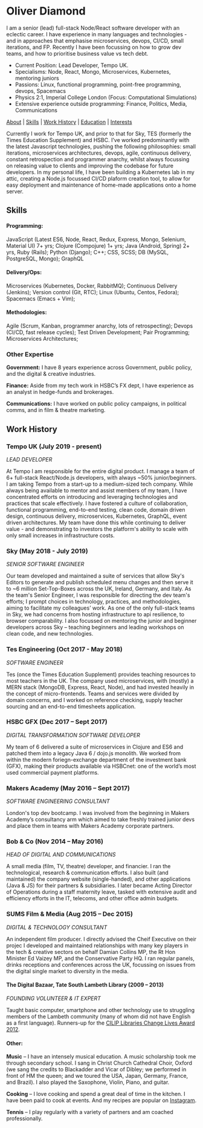 # Oliver Diamond
I am a senior (lead) full-stack Node/React software developer with an eclectic career. I have experience in many languages and technologies - and in approaches that emphasise microservices, devops, CI/CD, small iterations, and FP.
Recently I have been focussing on how to grow dev teams, and how to prioritise business value vs tech debt.

* Current Position: Lead Developer, Tempo UK.
* Specialisms: Node, React, Mongo, Microservices, Kubernetes, mentoring juniors
* Passions: Linux, functional programming, point-free programming, devops, Spacemacs
* Physics 2:1, Imperial College London (Focus: Computational Simulations)
* Extensive experience outside programming: Finance, Politics, Media, Communications

[About](#oliver-diamond) | [Skills](#skills) | [Work History](#work-history) | [Education](#education) | [Interests](#interests)

Currently I work for Tempo UK, and prior to that for Sky, TES (formerly the Times Education Supplement) and HSBC. I’ve worked predominantly with the latest Javascript technologies, pushing the following philosophies: small iterations, microservices architectures, devops, agile, continuous delivery, constant retrospection and programmer anarchy, whilst always focussing on releasing value to clients and improving the codebase for future developers.
In my personal life, I have been building a Kubernetes lab in my attic, creating a Node.js focussed CI/CD plaform creation tool, to allow for easy deployment and maintenance of home-made applications onto a home server.

## Skills

#### Programming:
JavaScript (Latest ES6, Node, React, Redux, Express, Mongo, Selenium, Material UI) 7+ yrs; Clojure (Compojure) 1+ yrs; Java (Android, Spring) 2+ yrs, Ruby (Rails); Python (Django); C++; CSS, SCSS; DB (MySQL, PostgreSQL, Mongo); GraphQL
#### Delivery/Ops:
Microservices (Kubernetes, Docker, RabbitMQ); Continuous Delivery (Jenkins); Version control (Git, RTC); Linux (Ubuntu, Centos, Fedora); Spacemacs (Emacs + Vim);
#### Methodologies:
Agile (Scrum, Kanban, programmer anarchy, lots of retrospecting); Devops (CI/CD, fast release cycles); Test Driven Development; Pair Programming; Microservices Architectures;

### Other Expertise

**Government:** I have 8 years experience across Government, public policy, and the digital & creative industries. 

**Finance:** Aside from my tech work in HSBC’s FX dept, I have experience as an analyst in hedge-funds and brokerages.

**Communications:** I have worked on public policy campaigns, in political comms, and in film & theatre marketing.


## Work History

### Tempo UK (July 2019 - present)
*LEAD DEVELOPER*

At Tempo I am responsible for the entire digital product. I manage a team of 6+ full-stack React/Node.js developers, with always ~50% junior/beginners.
I am taking Tempo from a start-up to a medium-sized tech company. While always being available to mentor and assist members of my team, I have concentrated efforts on introducing and leveraging technologies and practices that scale effectively. I have fostered a culture of collaboration, functional programming, end-to-end testing, clean code, domain driven design, continuous delivery, microservices, Kubernetes, GraphQL, event driven architectures.
My team have done this while continuing to deliver value - and demonstrating to investors the platform's ability to scale with only small increases in infrastructure costs.

### Sky (May 2018 - July 2019)
*SENIOR SOFTWARE ENGINEER*

Our team developed and maintained a suite of services that allow Sky's Editors to generate and publish scheduled menu changes and then serve it to ~6 million Set-Top-Boxes across the UK, Ireland, Germany, and Italy. As the team's Senior Engineer, I was responsible for directing the dev team's efforts; I prompt choices in technology, practices, and methodologies, aiming to facilitate my colleagues’ work. As one of the only full-stack teams in Sky, we had concerns  from hosting infrastructure to api resilience, to browser comparability. I also focussed on mentoring the junior and beginner developers across Sky – teaching beginners and leading workshops on clean code, and new technologies.

### Tes Engineering (Oct 2017 - May 2018)
*SOFTWARE ENGINEER*

Tes (once the Times Education Supplement) provides teaching resources to most teachers in the UK. The company used microservices,  with (mostly) a MERN stack (MongoDB, Express, React, Node), and had invested heavily in the concept of micro-frontends.  Teams and services were divided by domain concerns, and I worked on reference checking, supply teacher sourcing and an end-to-end timesheets application.

### HSBC GFX (Dec 2017 – Sept 2017)
*DIGITAL TRANSFORMATION SOFTWARE DEVELOPER*

My team of 6 delivered a suite of microservices in Clojure and ES6 and patched them into a legacy Java 6 / dojo.js monolith. We worked from within the modern foriegn-exchange department of the investment bank (GFX), making their products available via HSBCnet: one of the world’s most used commercial payment platforms.

### Makers Academy (May 2016 – Sept 2017)
*SOFTWARE ENGINEERING CONSULTANT*

London's top dev bootcamp. I was involved from the beginning in Makers Academy’s consultancy arm which aimed to take freshly trained junior devs and place them in teams with Makers Academy corporate partners.

### Bob & Co (Nov 2014 – May 2016)
*HEAD OF DIGITAL AND COMMUNICATIONS*

A small media (film, TV, theatre) developer, and financier. I ran the technological, research & communication efforts. I also built (and maintained) the company website (single-handed), and other applications (Java & JS) for their partners & subsidiaries. I later became Acting Director of Operations during a staff maternity leave, tasked with extensive audit and efficiency efforts in the IT, telecoms, and other office admin budgets.

### SUMS Film & Media (Aug 2015 – Dec 2015)
*DIGITAL & TECHNOLOGY CONSULTANT*

An independent film producer. I directly advised the Cheif Executive on their projec
I developed and maintained relationships with many key players in the tech & creative sectors on behalf Damian Collins MP, the Rt Hon Minister Ed Vaizey MP, and the Conservative Party HQ. I ran regular panels, drinks receptions and conferences across the UK, focussing on issues from the digital single market to diversity in the media.

#### The Digital Bazaar, Tate South Lambeth Library (2009 – 2013)
*FOUNDING VOLUNTEER & IT EXPERT*

Taught basic computer, smartphone and other technology use to struggling members of the Lambeth community (many of whom did not have English as a first language). Runners-up for the [CILIP Libraries Change Lives Award 2012](http://www.cilip.org.uk/cilip/advocacy-awards-and-projects/awards-and-medals/libraries-change-lives-award/past-libraries).


#### Other:
**Music** – I have an intensely musical education. A music scholarship took me through secondary school. I sang in Christ Church Cathedral Choir, Oxford (we sang the credits to Blackadder and Vicar of Dibley; we performed in front of HM the queen; and we toured the USA, Japan, Germany, France, and Brazil). I also played the Saxophone, Violin, Piano, and guitar.

**Cooking** – I love cooking and spend a great deal of time in the kitchen. I have been paid to cook at events. And my recipes are popular on [Instagram](http://instagram.com/diamondoliver).

**Tennis** – I play regularly with a variety of partners and am coached professionally.

